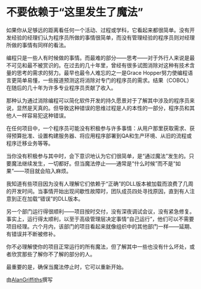 # 不要依赖于“这里发生了魔法”

如果你从足够远的距离看任何一个活动、过程或学科，它看起来都很简单。没有开发经验的经理们认为程序员所做的事情很简单，而没有管理经验的程序员则对经理所做的事情有同样的看法。

编程只是一些人有时候做的事情。而最难的部分——思考——对于外行人来说是最不可见和最不被赏识的。在过去的几十年里，曾经有很多试图消除对这种有技术含量的思考的需求的努力。最早也最令人难忘的之一是Grace Hopper努力使编程语言更简单易懂，一些报道预测这将消除对专门的程序员的需求。结果（COBOL）在随后的几十年为许多专业程序员贡献了收入。

那种认为通过消除编程可以简化软件开发的持久愿景对于了解其中涉及的程序员来说，显然是天真的。但导致这种错误的思维过程是人的本性的一部分，程序员和其他人一样容易犯这种错误。

在任何项目中，一个程序员可能没有积极参与许多事情：从用户那里获取需求、获得预算批准、设置构建服务器、将应用程序部署到QA和生产环境、从旧的流程或程序迁移业务等等。

当你没有积极参与其中时，会下意识地认为它们很简单，是“通过魔法”发生的。只要魔法继续发生，一切都好。但当魔法停止——通常是“什么时候”而不是“如果”——项目就会陷入麻烦。

我知道有些项目因为没有人理解它们依赖于“正确”的DLL版本被加载而浪费了几周的开发时间。当事情开始出现间歇性故障时，团队成员四处寻找原因，直到有人注意到正在加载“错误”的DLL版本。

另一个部门运行得很顺利——项目按时交付，没有深夜调试会议，没有紧急修复。事实上，运行得太顺利，以至于高级管理层决定事情“自己运行”，他们可以不需要项目经理。六个月内，该部门的项目看起来就像组织中的其他部门一样——延期、有错误并不断被修补。

你不必理解使你的项目正常运行的所有魔法，但了解其中一些也没有什么坏处，或者欣赏那些了解你不了解的部分的人。

最重要的是，确保当魔法停止时，它可以重新开始。

由[AlanGriffiths](http://programmer.97things.oreilly.com/wiki/index.php/AlanGriffiths)撰写
